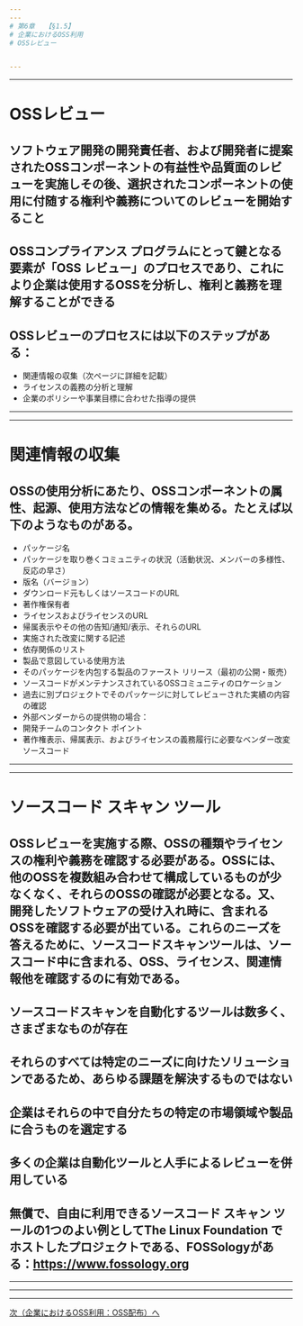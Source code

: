 ```yaml
---
---
# 第6章　　【§1.5】
# 企業におけるOSS利用
# OSSレビュー


---
```

---
# OSSレビュー                                    

## ソフトウェア開発の開発責任者、および開発者に提案されたOSSコンポーネントの有益性や品質面のレビューを実施しその後、選択されたコンポーネントの使用に付随する権利や義務についてのレビューを開始すること

## OSSコンプライアンス プログラムにとって鍵となる要素が「OSS レビュー」のプロセスであり、これにより企業は使用するOSSを分析し、権利と義務を理解することができる

## OSSレビューのプロセスには以下のステップがある：
  * 関連情報の収集（次ページに詳細を記載）
  * ライセンスの義務の分析と理解
  * 企業のポリシーや事業目標に合わせた指導の提供


---
---
# 関連情報の収集

## OSSの使用分析にあたり、OSSコンポーネントの属性、起源、使用方法などの情報を集める。たとえば以下のようなものがある。

  * パッケージ名
  * パッケージを取り巻くコミュニティの状況（活動状況、メンバーの多様性、反応の早さ）
  * 版名（バージョン）
  * ダウンロード元もしくはソースコードのURL
  * 著作権保有者
  * ライセンスおよびライセンスのURL
  * 帰属表示やその他の告知/通知/表示、それらのURL
  * 実施された改変に関する記述
  * 依存関係のリスト
  * 製品で意図している使用方法
  * そのパッケージを内包する製品のファースト リリース（最初の公開・販売）
  * ソースコードがメンテナンスされているOSSコミュニティのロケーション
  * 過去に別プロジェクトでそのパッケージに対してレビューされた実績の内容の確認
  * 外部ベンダーからの提供物の場合： 
  * 開発チームのコンタクト ポイント
  * 著作権表示、帰属表示、およびライセンスの義務履行に必要なベンダー改変ソースコード


---
---
# ソースコード スキャン ツール

## OSSレビューを実施する際、OSSの種類やライセンスの権利や義務を確認する必要がある。OSSには、他のOSSを複数組み合わせて構成しているものが少なくなく、それらのOSSの確認が必要となる。又、開発したソフトウェアの受け入れ時に、含まれるOSSを確認する必要が出ている。これらのニーズを答えるために、ソースコードスキャンツールは、ソースコード中に含まれる、OSS、ライセンス、関連情報他を確認するのに有効である。

## ソースコードスキャンを自動化するツールは数多く、さまざまなものが存在

## それらのすべては特定のニーズに向けたソリューションであるため、あらゆる課題を解決するものではない

## 企業はそれらの中で自分たちの特定の市場領域や製品に合うものを選定する

## 多くの企業は自動化ツールと人手によるレビューを併用している

## 無償で、自由に利用できるソースコード スキャン ツールの1つのよい例としてThe Linux Foundation でホストしたプロジェクトである、FOSSologyがある：https://www.fossology.org 


---
---

---
[次（企業におけるOSS利用：OSS配布）へ](OSS_Distribution.md)